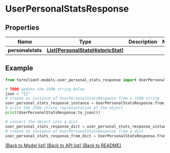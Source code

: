 # UserPersonalStatsResponse


## Properties

Name | Type | Description | Notes
------------ | ------------- | ------------- | -------------
**personalstats** | [**List[PersonalStatsHistoricStat]**](PersonalStatsHistoricStat.md) |  | 

## Example

```python
from tornclient.models.user_personal_stats_response import UserPersonalStatsResponse

# TODO update the JSON string below
json = "{}"
# create an instance of UserPersonalStatsResponse from a JSON string
user_personal_stats_response_instance = UserPersonalStatsResponse.from_json(json)
# print the JSON string representation of the object
print(UserPersonalStatsResponse.to_json())

# convert the object into a dict
user_personal_stats_response_dict = user_personal_stats_response_instance.to_dict()
# create an instance of UserPersonalStatsResponse from a dict
user_personal_stats_response_from_dict = UserPersonalStatsResponse.from_dict(user_personal_stats_response_dict)
```
[[Back to Model list]](../README.md#documentation-for-models) [[Back to API list]](../README.md#documentation-for-api-endpoints) [[Back to README]](../README.md)


